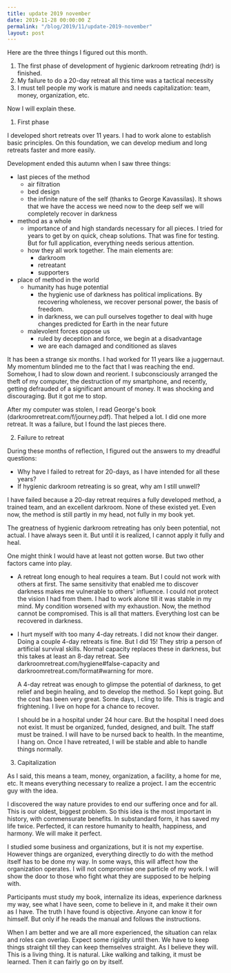 ```yaml
---
title: update 2019 november
date: 2019-11-28 00:00:00 Z
permalink: "/blog/2019/11/update-2019-november"
layout: post
---
```


Here are the three things I figured out this month.

1. The first phase of development of hygienic darkroom retreating (hdr) is finished.
2. My failure to do a 20-day retreat all this time was a tactical necessity
3. I must tell people my work is mature and needs capitalization: team, money, organization, etc.

Now I will explain these.

1. First phase

I developed short retreats over 11 years. I had to work alone to establish basic principles. On this foundation, we can develop medium and long retreats faster and more easily.

Development ended this autumn when I saw three things:

- last pieces of the method
    - air filtration
    - bed design
    - the infinite nature of the self (thanks to George Kavassilas). It shows that we have the access we need now to the deep self we will completely recover in darkness
- method as a whole
    - importance of and high standards necessary for all pieces. I tried for years to get by on quick, cheap solutions. That was fine for testing. But for full application, everything needs serious attention.
    - how they all work together. The main elements are:
        - darkroom
        - retreatant
        - supporters
- place of method in the world
    - humanity has huge potential
        - the hygienic use of darkness has political implications. By recovering wholeness, we recover personal power, the basis of freedom.
        - in darkness, we can pull ourselves together to deal with huge changes predicted for Earth in the near future 
    - malevolent forces oppose us
        - ruled by deception and force, we begin at a disadvantage
        - we are each damaged and conditioned as slaves
    
It has been a strange six months. I had worked for 11 years like a juggernaut. My momentum blinded me to the fact that I was reaching the end. Somehow, I had to slow down and reorient. I subconsciously arranged the theft of my computer, the destruction of my smartphone, and recently, getting defrauded of a significant amount of money. It was shocking and discouraging. But it got me to stop. 

After my computer was stolen, I read George's book (darkroomretreat.com/f/journey.pdf). That helped a lot. I did one more retreat. It was a failure, but I found the last pieces there.

2. Failure to retreat

During these months of reflection, I figured out the answers to my dreadful questions:

- Why have I failed to retreat for 20-days, as I have intended for all these years?
- If hygienic darkroom retreating is so great, why am I still unwell?

I have failed because a 20-day retreat requires a fully developed method, a trained team, and an excellent darkroom. None of these existed yet. Even now, the method is still partly in my head, not fully in my book yet.

The greatness of hygienic darkroom retreating has only been potential, not actual. I have always seen it. But until it is realized, I cannot apply it fully and heal. 

One might think I would have at least not gotten worse. But two other factors came into play.

- A retreat long enough to heal requires a team. But I could not work with others at first. The same sensitivity that enabled me to discover darkness makes me vulnerable to others' influence. I could not protect the vision I had from them. I had to work alone till it was stable in my mind. My condition worsened with my exhaustion. Now, the method cannot be compromised. This is all that matters. Everything lost can be recovered in darkness.
- I hurt myself with too many 4-day retreats. I did not know their danger. Doing a couple 4-day retreats is fine. But I did 15! They strip a person of artificial survival skills. Normal capacity replaces these in darkness, but this takes at least an 8-day retreat. See darkroomretreat.com/hygiene#false-capacity and darkroomretreat.com/format#warning for more.

    A 4-day retreat was enough to glimpse the potential of darkness, to get relief and begin healing, and to develop the method. So I kept going. But the cost has been very great. Some days, I cling to life. This is tragic and frightening. I live on hope for a chance to recover.

    I should be in a hospital under 24 hour care. But the hospital I need does not exist. It must be organized, funded, designed, and built. The staff must be trained. I will have to be nursed back to health. In the meantime, I hang on. Once I have retreated, I will be stable and able to handle things normally. 

3. Capitalization

As I said, this means a team, money, organization, a facility, a home for me, etc. It means everything necessary to realize a project. I am the eccentric guy with the idea.

I discovered the way nature provides to end our suffering once and for all. This is our oldest, biggest problem. So this idea is the most important in history, with commensurate benefits. In substandard form, it has saved my life twice. Perfected, it can restore humanity to health, happiness, and harmony. We will make it perfect.

I studied some business and organizations, but it is not my expertise. However things are organized, everything directly to do with the method itself has to be done my way. In some ways, this will affect how the organization operates. I will not compromise one particle of my work. I will show the door to those who fight what they are supposed to be helping with.

Participants must study my book, internalize its ideas, experience darkness my way, see what I have seen, come to believe in it, and make it their own as I have. The truth I have found is objective. Anyone can know it for himself. But only if he reads the manual and follows the instructions. 

When I am better and we are all more experienced, the situation can relax and roles can overlap. Expect some rigidity until then. We have to keep things straight till they can keep themselves straight. As I believe they will. This is a living thing. It is natural. Like walking and talking, it must be learned. Then it can fairly go on by itself.

